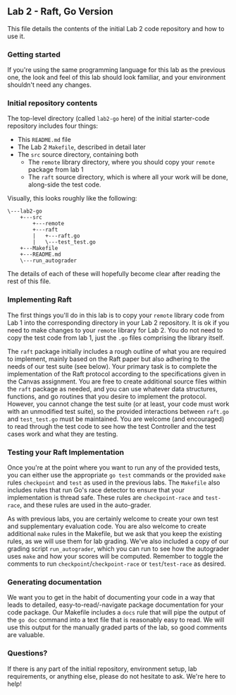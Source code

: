 ## Lab 2 - Raft, Go Version

This file details the contents of the initial Lab 2 code repository and how to use it.

### Getting started

If you're using the same programming language for this lab as the previous one, the look and feel of this
lab should look familiar, and your environment shouldn't need any changes.

### Initial repository contents

The top-level directory (called `lab2-go` here) of the initial starter-code repository includes four things:
* This `README.md` file
* The Lab 2 `Makefile`, described in detail later
* The `src` source directory, containing both
    * The `remote` library directory, where you should copy your `remote` package from lab 1
    * The `raft` source directory, which is where all your work will be done, along-side the test code.

Visually, this looks roughly like the following:
```
\---lab2-go
    +---src
        +---remote
        +---raft
        |   +---raft.go
        |   \---test_test.go
    +---Makefile
    +---README.md
    \---run_autograder
```
The details of each of these will hopefully become clear after reading the rest of this file.


### Implementing Raft

The first things you'll do in this lab is to copy your `remote` library code from Lab 1 into the corresponding
directory in your Lab 2 repository.  It is ok if you need to make changes to your `remote` library for Lab 2.  You
do not need to copy the test code from lab 1, just the `.go` files comprising the library itself.

The `raft` package initially includes a rough outline of what you are required to implement, mainly based on the
Raft paper but also adhering to the needs of our test suite (see below).  Your primary task is to complete the
implementation of the Raft protocol according to the specifications given in the Canvas assignment.  You are free
to create additional source files within the `raft` package as needed, and you can use whatever data structures, 
functions, and go routines that you desire to implement the protocol.  However, you cannot change the test suite
(or at least, your code must work with an unmodified test suite), so the provided interactions between `raft.go`
and `test_test.go` must be maintained.  You are welcome (and encouraged) to read through the test code to see how
the test Controller and the test cases work and what they are testing.


### Testing your Raft Implementation

Once you're at the point where you want to run any of the provided tests, you can either use the appropriate 
`go test` commands or the provided `make` rules `checkpoint` and `test` as used in the previous labs.  The `Makefile` 
also includes rules that run Go's race detector to ensure that your implementation is thread safe.  These rules are 
`checkpoint-race` and `test-race`, and these rules are used in the auto-grader.

As with previous labs, you are certainly welcome to create your own test and supplementary evaluation code.  You are 
also welcome to create additional `make` rules in the Makefile, but we ask that you keep the existing rules, as we will 
use them for lab grading.  We've also included a copy of our grading script `run_autograder`, which you can run to see 
how the autograder uses `make` and how your scores will be computed.  Remember to toggle the comments to run 
`checkpoint`/`checkpoint-race` or `test`/`test-race` as desired.


### Generating documentation

We want you to get in the habit of documenting your code in a way that leads to detailed, easy-to-read/-navigate 
package documentation for your code package. Our Makefile includes a `docs` rule that will pipe the output of the 
`go doc` command into a text file that is reasonably easy to read.  We will use this output for the manually graded 
parts of the lab, so good comments are valuable.


### Questions?

If there is any part of the initial repository, environment setup, lab requirements, or anything else, please do not 
hesitate to ask.  We're here to help!

